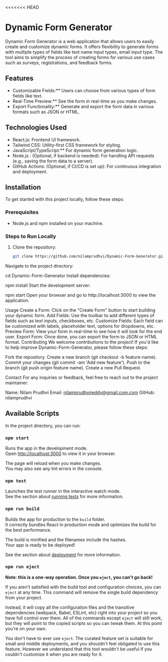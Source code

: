 <<<<<<< HEAD
# Dynamic Form Generator

Dynamic Form Generator is a web application that allows users to easily create and customize dynamic forms. It offers flexibility to generate forms with multiple types of fields like text name input types, email input type. The tool aims to simplify the process of creating forms for various use cases such as surveys, registrations, and feedback forms.

## Features
- Customizable Fields:** Users can choose from various types of form fields like text.
- Real-Time Preview:** See the form in real-time as you make changes.
- Export Functionality:** Generate and export the form data in various formats such as JSON or HTML.

## Technologies Used
- React.js: Frontend UI framework.
- Tailwind CSS: Utility-first CSS framework for styling.
- JavaScript/TypeScript:** For dynamic form generation logic.
- Node.js : (Optional, if backend is needed): For handling API requests (e.g., saving the form data to a server).
- GitHub Actions: (Optional, if CI/CD is set up): For continuous integration and deployment.

## Installation

To get started with this project locally, follow these steps:

### Prerequisites
- Node.js and npm installed on your machine.

### Steps to Run Locally
1. Clone the repository:
   ```bash
   git clone https://github.com/nilamprudhvi/Dynamic-Form-Generator.git
Navigate to the project directory:


cd Dynamic-Form-Generator
Install dependencies:


npm install
Start the development server:


npm start
Open your browser and go to http://localhost:3000 to view the application.

Usage
Create a Form: Click on the "Create Form" button to start building your dynamic form.
Add Fields: Use the toolbar to add different types of fields such as text inputs, checkboxes, etc.
Customize Fields: Each field can be customized with labels, placeholder text, options for dropdowns, etc.
Preview Form: View your form in real-time to see how it will look for the end user.
Export Form: Once done, you can export the form to JSON or HTML format.
Contributing
We welcome contributions to the project! If you'd like to help improve Dynamic-Form-Generator, please follow these steps:

Fork the repository.
Create a new branch (git checkout -b feature-name).
Commit your changes (git commit -am 'Add new feature').
Push to the branch (git push origin feature-name).
Create a new Pull Request.


Contact
For any inquiries or feedback, feel free to reach out to the project maintainer:

Name: Nilam Prudhvi
Email: nilamprudhvireddy@gmail.com.com
GitHub: nilamprudhvi


## Available Scripts

In the project directory, you can run:

### `npm start`

Runs the app in the development mode.\
Open [http://localhost:3000](http://localhost:3000) to view it in your browser.

The page will reload when you make changes.\
You may also see any lint errors in the console.

### `npm test`

Launches the test runner in the interactive watch mode.\
See the section about [running tests](https://facebook.github.io/create-react-app/docs/running-tests) for more information.

### `npm run build`

Builds the app for production to the `build` folder.\
It correctly bundles React in production mode and optimizes the build for the best performance.

The build is minified and the filenames include the hashes.\
Your app is ready to be deployed!

See the section about [deployment](https://facebook.github.io/create-react-app/docs/deployment) for more information.

### `npm run eject`

**Note: this is a one-way operation. Once you `eject`, you can't go back!**

If you aren't satisfied with the build tool and configuration choices, you can `eject` at any time. This command will remove the single build dependency from your project.

Instead, it will copy all the configuration files and the transitive dependencies (webpack, Babel, ESLint, etc) right into your project so you have full control over them. All of the commands except `eject` will still work, but they will point to the copied scripts so you can tweak them. At this point you're on your own.

You don't have to ever use `eject`. The curated feature set is suitable for small and middle deployments, and you shouldn't feel obligated to use this feature. However we understand that this tool wouldn't be useful if you couldn't customize it when you are ready for it.


